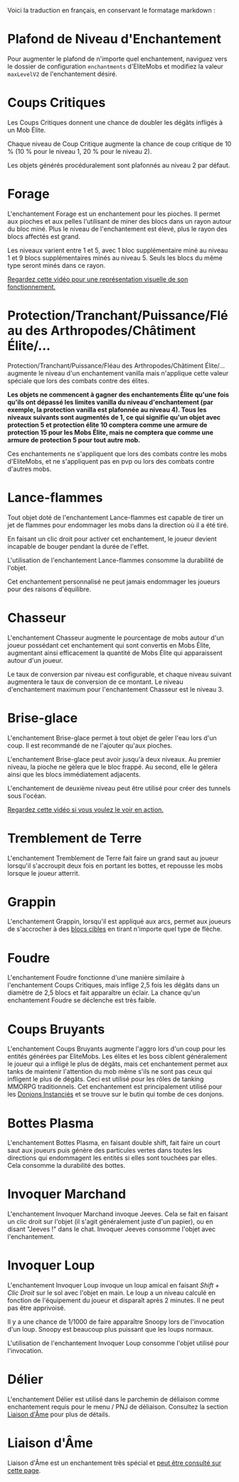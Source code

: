 Voici la traduction en français, en conservant le formatage markdown :

# Plafond de Niveau d'Enchantement

Pour augmenter le plafond de n'importe quel enchantement, naviguez vers le dossier de configuration `enchantments` d'EliteMobs et modifiez la valeur `maxLevelV2` de l'enchantement désiré.

# Coups Critiques

Les Coups Critiques donnent une chance de doubler les dégâts infligés à un Mob Élite.

Chaque niveau de Coup Critique augmente la chance de coup critique de 10 % (10 % pour le niveau 1, 20 % pour le niveau 2).

Les objets générés procéduralement sont plafonnés au niveau 2 par défaut.

# Forage

L'enchantement Forage est un enchantement pour les pioches. Il permet aux pioches et aux pelles l'utilisant de miner des blocs dans un rayon autour du bloc miné. Plus le niveau de l'enchantement est élevé, plus le rayon des blocs affectés est grand.

Les niveaux varient entre 1 et 5, avec 1 bloc supplémentaire miné au niveau 1 et 9 blocs supplémentaires minés au niveau 5. Seuls les blocs du même type seront minés dans ce rayon.

[Regardez cette vidéo pour une représentation visuelle de son fonctionnement.](https://youtu.be/CM78o_-Aa0s)

# Protection/Tranchant/Puissance/Fléau des Arthropodes/Châtiment Élite/...

Protection/Tranchant/Puissance/Fléau des Arthropodes/Châtiment Élite/... augmente le niveau d'un enchantement vanilla mais n'applique cette valeur spéciale que lors des combats contre des élites.

**Les objets ne commencent à gagner des enchantements Élite qu'une fois qu'ils ont dépassé les limites vanilla du niveau d'enchantement (par exemple, la protection vanilla est plafonnée au niveau 4). Tous les niveaux suivants sont augmentés de 1, ce qui signifie qu'un objet avec protection 5 et protection élite 10 comptera comme une armure de protection 15 pour les Mobs Élite, mais ne comptera que comme une armure de protection 5 pour tout autre mob.**

Ces enchantements ne s'appliquent que lors des combats contre les mobs d'EliteMobs, et ne s'appliquent pas en pvp ou lors des combats contre d'autres mobs.

# Lance-flammes

Tout objet doté de l'enchantement Lance-flammes est capable de tirer un jet de flammes pour endommager les mobs dans la direction où il a été tiré.

En faisant un clic droit pour activer cet enchantement, le joueur devient incapable de bouger pendant la durée de l'effet.

L'utilisation de l'enchantement Lance-flammes consomme la durabilité de l'objet.

Cet enchantement personnalisé ne peut jamais endommager les joueurs pour des raisons d'équilibre.

# Chasseur

L'enchantement Chasseur augmente le pourcentage de mobs autour d'un joueur possédant cet enchantement qui sont convertis en Mobs Élite, augmentant ainsi efficacement la quantité de Mobs Élite qui apparaissent autour d'un joueur.

Le taux de conversion par niveau est configurable, et chaque niveau suivant augmentera le taux de conversion de ce montant. Le niveau d'enchantement maximum pour l'enchantement Chasseur est le niveau 3.

# Brise-glace

L'enchantement Brise-glace permet à tout objet de geler l'eau lors d'un coup. Il est recommandé de ne l'ajouter qu'aux pioches.

L'enchantement Brise-glace peut avoir jusqu'à deux niveaux. Au premier niveau, la pioche ne gèlera que le bloc frappé. Au second, elle le gèlera ainsi que les blocs immédiatement adjacents.

L'enchantement de deuxième niveau peut être utilisé pour créer des tunnels sous l'océan.

[Regardez cette vidéo si vous voulez le voir en action.](https://youtu.be/k206wfEBCqs)

# Tremblement de Terre

L'enchantement Tremblement de Terre fait faire un grand saut au joueur lorsqu'il s'accroupit deux fois en portant les bottes, et repousse les mobs lorsque le joueur atterrit.

# Grappin

L'enchantement Grappin, lorsqu'il est appliqué aux arcs, permet aux joueurs de s'accrocher à des [blocs cibles](https://minecraft.fandom.com/wiki/Target) en tirant n'importe quel type de flèche.

# Foudre

L'enchantement Foudre fonctionne d'une manière similaire à l'enchantement Coups Critiques, mais inflige 2,5 fois les dégâts dans un diamètre de 2,5 blocs et fait apparaître un éclair. La chance qu'un enchantement Foudre se déclenche est très faible.

# Coups Bruyants

L'enchantement Coups Bruyants augmente l'aggro lors d'un coup pour les entités générées par EliteMobs. Les élites et les boss ciblent généralement le joueur qui a infligé le plus de dégâts, mais cet enchantement permet aux tanks de maintenir l'attention du mob même s'ils ne sont pas ceux qui infligent le plus de dégâts. Ceci est utilisé pour les rôles de tanking MMORPG traditionnels. Cet enchantement est principalement utilisé pour les [Donjons Instanciés]($language$/EliteMobs/building_for_elitemobs.md&section=instanced-dungeons) et se trouve sur le butin qui tombe de ces donjons.

# Bottes Plasma

L'enchantement Bottes Plasma, en faisant double shift, fait faire un court saut aux joueurs puis génère des particules vertes dans toutes les directions qui endommagent les entités si elles sont touchées par elles. Cela consomme la durabilité des bottes.

# Invoquer Marchand

L'enchantement Invoquer Marchand invoque Jeeves. Cela se fait en faisant un clic droit sur l'objet (il s'agit généralement juste d'un papier), ou en disant "Jeeves !" dans le chat. Invoquer Jeeves consomme l'objet avec l'enchantement.

# Invoquer Loup

L'enchantement Invoquer Loup invoque un loup amical en faisant *Shift + Clic Droit* sur le sol avec l'objet en main. Le loup a un niveau calculé en fonction de l'équipement du joueur et disparaît après 2 minutes. Il ne peut pas être apprivoisé.

Il y a une chance de 1/1000 de faire apparaître Snoopy lors de l'invocation d'un loup. Snoopy est beaucoup plus puissant que les loups normaux.

L'utilisation de l'enchantement Invoquer Loup consomme l'objet utilisé pour l'invocation.

# Délier

L'enchantement Délier est utilisé dans le parchemin de déliaison comme enchantement requis pour le menu / PNJ de déliaison. Consultez la section [Liaison d'Âme](#Soulbind) pour plus de détails.

# Liaison d'Âme

Liaison d'Âme est un enchantement très spécial et [peut être consulté sur cette page]($language$/elitemobs/soulbind.md).